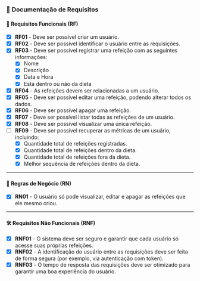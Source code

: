 ### 📌 **Documentação de Requisitos**  

#### 📝 **Requisitos Funcionais (RF)**  
- [X] **RF01** - Deve ser possível criar um usuário.  
- [X] **RF02** - Deve ser possível identificar o usuário entre as requisições.  
- [X] **RF03** - Deve ser possível registrar uma refeição com as seguintes informações:  
  - [X] Nome  
  - [X] Descrição  
  - [X] Data e Hora  
  - [X] Está dentro ou não da dieta  
- [X] **RF04** - As refeições devem ser relacionadas a um usuário.  
- [X] **RF05** - Deve ser possível editar uma refeição, podendo alterar todos os dados.  
- [X] **RF06** - Deve ser possível apagar uma refeição.  
- [X] **RF07** - Deve ser possível listar todas as refeições de um usuário.  
- [X] **RF08** - Deve ser possível visualizar uma única refeição.  
- [ ] **RF09** - Deve ser possível recuperar as métricas de um usuário, incluindo:  
  - [X] Quantidade total de refeições registradas.  
  - [X] Quantidade total de refeições dentro da dieta.  
  - [X] Quantidade total de refeições fora da dieta.  
  - [X] Melhor sequência de refeições dentro da dieta.  

---

#### 📌 **Regras de Negócio (RN)**  
- [X] **RN01** - O usuário só pode visualizar, editar e apagar as refeições que ele mesmo criou.  

---

#### 🛠 **Requisitos Não Funcionais (RNF)**  
- [X] **RNF01** - O sistema deve ser seguro e garantir que cada usuário só acesse suas próprias refeições.  
- [x] **RNF02** - A identificação do usuário entre as requisições deve ser feita de forma segura (por exemplo, via autenticação com token).  
- [x] **RNF03** - O tempo de resposta das requisições deve ser otimizado para garantir uma boa experiência do usuário.  
